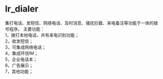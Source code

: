 # lr_dialer
集打电话、发短信、网络电话、及时消息、骚扰拦截、来电备注等功能于一体的拨号程序。
主要功能：<br>
1，拨打本地电话，并有来电识别功能；<br>
2，收发短信；<br>
3，可集成网络电话；<br>
4，集成环信IM；<br>
5，企业电话本；<br>
6，广告展示；<br>
7，其他功能；<br>
<br>
